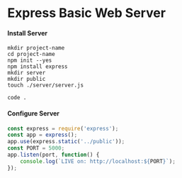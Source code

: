 # Express Basic Web Server

#### Install Server

```shell
mkdir project-name
cd project-name
npm init --yes
npm install express
mkdir server
mkdir public
touch ./server/server.js

code .
```

#### Configure Server

```js
const express = require('express');
const app = express();
app.use(express.static('../public'));
const PORT = 5000;
app.listen(port, function() {
    console.log(`LIVE on: http://localhost:${PORT}`);
});
```